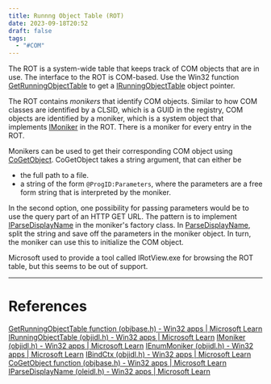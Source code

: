 ```yaml
---
title: Runnng Object Table (ROT)
date: 2023-09-18T20:52
draft: false
tags:
  - "#COM"
---
```

The ROT is a system-wide table that keeps track of COM objects that are in use.  The interface to the ROT is COM-based.  Use the Win32 function [GetRunningObjectTable](https://learn.microsoft.com/en-us/windows/win32/api/objbase/nf-objbase-getrunningobjecttable) to get a [IRunningObjectTable](https://learn.microsoft.com/en-us/windows/win32/api/objidl/nn-objidl-irunningobjecttable) object pointer.

The ROT contains _monikers_ that identify COM objects.  Similar to how COM classes are identified by a CLSID, which is a GUID in the registry, COM objects are identified by a moniker, which is a system object that implements [IMoniker](https://learn.microsoft.com/en-us/windows/win32/api/objidl/nn-objidl-imoniker) in the ROT.  There is a moniker for every entry in the ROT.

Monikers can be used to get their corresponding COM object using [CoGetObject](https://learn.microsoft.com/en-us/windows/win32/api/objbase/nf-objbase-cogetobject).  CoGetObject takes a string argument, that can either be
- the full path to a file.
- a string of the form `@ProgID:Parameters`, where the parameters are a free form string that is interpreted by the moniker.

In the second option, one possibility for passing parameters would be to use the query part of an HTTP GET URL.  The pattern is to implement [IParseDisplayName](https://learn.microsoft.com/en-us/windows/win32/api/oleidl/nn-oleidl-iparsedisplayname) in the moniker's factory class. In [ParseDisplayName](https://learn.microsoft.com/en-us/windows/win32/api/oleidl/nf-oleidl-iparsedisplayname-parsedisplayname), split the string and save off the parameters in the moniker object.  In turn, the moniker can use this to initialize the COM object.

Microsoft used to provide a tool called IRotView.exe for browsing the ROT table, but this seems to be out of support.

---
# References

[GetRunningObjectTable function (objbase.h) - Win32 apps | Microsoft Learn](https://learn.microsoft.com/en-us/windows/win32/api/objbase/nf-objbase-getrunningobjecttable)
[IRunningObjectTable (objidl.h) - Win32 apps | Microsoft Learn](https://learn.microsoft.com/en-us/windows/win32/api/objidl/nn-objidl-irunningobjecttable)
[IMoniker (objidl.h) - Win32 apps | Microsoft Learn](https://learn.microsoft.com/en-us/windows/win32/api/objidl/nn-objidl-imoniker)
[IEnumMoniker (objidl.h) - Win32 apps | Microsoft Learn](https://learn.microsoft.com/en-us/windows/win32/api/objidl/nn-objidl-ienummoniker)
[IBindCtx (objidl.h) - Win32 apps | Microsoft Learn](https://learn.microsoft.com/en-us/windows/win32/api/objidl/nn-objidl-ibindctx)
[CoGetObject function (objbase.h) - Win32 apps | Microsoft Learn](https://learn.microsoft.com/en-us/windows/win32/api/objbase/nf-objbase-cogetobject)
[IParseDisplayName (oleidl.h) - Win32 apps | Microsoft Learn](https://learn.microsoft.com/en-us/windows/win32/api/oleidl/nn-oleidl-iparsedisplayname)
